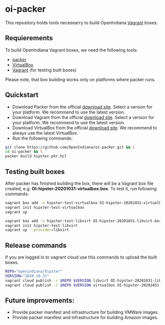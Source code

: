 # oi-packer

This repository holds tools necesearry to build OpenIndiana [Vagrant](https://www.vagrantup.com/) boxes.

## Requierements
To build OpenIndiana Vagrant boxes, we need the following tools:

* [packer](https://www.packer.io/)
* [VirtualBox](https://www.virtualbox.org/)
* [Vagrant](https://www.vagrantup.com/) (for testing built boxes)

Please note, that box building works only on platforms where packer runs.

## Quickstart

* Download Packer from the official [download site](https://www.packer.io/downloads.html). Select a version for your platform. We recommend to use the latest version.
* Download Vagrant from the official [download site](https://www.vagrantup.com/downloads.html). Select a version for your platform. We recommend to use the latest version.
* Download VirtualBox from the official [download site](https://www.virtualbox.org/wiki/Downloads). We recommend to  always use the latest VirtualBox.
* Run the following commands:

```bash
git clone https://github.com/OpenIndiana/oi-packer.git && \
cd oi-packer && \
packer build hipster.pkr.hcl
```

## Testing built boxes

After packer has finished building the box, there will be a Vagrant box file created, e.g. **OI-hipster-20201031-virtualbox.box**.
To test it, run following commands:

```bash
vagrant box add -n hipster-test-virtualbox OI-hipster-20201031-virtualbox.box
vagrant init hipster-test-virtualbox
vagrant up
```

```bash
vagrant box add -n hipster-test-libvirt OI-hipster-20201031-libvirt.box
vagrant init hipster-test-libvirt
vagrant up --provider=libvirt
```

## Release commands
If you are logged in to vagrant cloud use this commands to upload the built boxes.
```bash
REPO="openindiana/hipster"
VERSION="2020.10.31"
vagrant cloud publish -r $REPO $VERSION libvirt OI-hipster-20201031-libvirt.box
vagrant cloud publish -r $REPO $VERSION virtualbox OI-hipster-20201031-virtualbox.box
```

## Future improvements:

* Provide packer manifest and infrastructure for building VMWare images.
* Provide packer manifest and infrastructure for building Amazon images.
